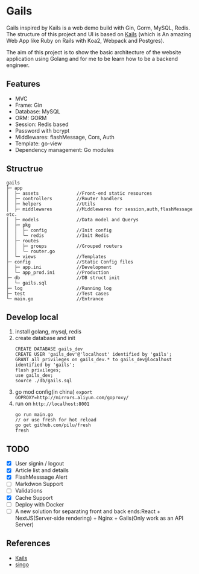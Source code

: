 # Gails

Gails inspired by Kails is a web demo build with Gin, Gorm, MySQL, Redis. The structure of this project and UI is based on
[Kails](https://github.com/embbnux/kails) (which is An amazing Web App like Ruby on Rails with Koa2, Webpack and Postgres).

The aim of this project is to show the basic architecture of the website application using Golang and for me to be learn how to be a backend engineer.

## Features
- MVC
- Frame: Gin
- Database: MySQL
- ORM: GORM
- Session: Redis based
- Password with bcrypt
- Middlewares: flashMessage, Cors, Auth
- Template: go-view
- Dependency management: Go modules

## Structrue

```
gails                                  
├─ app                                          
│  ├─ assets              //Front-end static resources        
│  ├─ controllers         //Router handlers     
│  ├─ helpers             //Utils
│  ├─ middlewares         //Middlewares for session,auth,flashMessage etc.    
│  ├─ models              //Data model and Querys
│  ├─ pkg                              
│  │  ├─ config           //Init config       
│  │  └─ redis            //Init Redis   
│  ├─ routes                           
│  │  ├─ groups           //Grouped routers       
│  │  └─ router.go                     
│  └─ views               //Templates  
├─ config                 //Static Config files             
│  ├─ app.ini             //Development             
│  └─ app_prod.ini        //Production             
├─ db                     //DB struct init             
│  └─ gails.sql                        
├─ log                    //Running log             
├─ test                   //Test cases           
└─ main.go                //Entrance             

```

## Develop local
1. install golang, mysql, redis
2. create database and init
    ```
    CREATE DATABASE gails_dev
    CREATE USER 'gails_dev'@'localhost' identified by 'gails';
    GRANT all privileges on gails_dev.* to gails_dev@localhost identified by 'gails';
    flush privileges;
    use gails_dev;
    source ./db/gails.sql
    ```
3. go mod config(in china) `export GOPROXY=http://mirrors.aliyun.com/goproxy/`
4. run on `http://localhost:8001`
   ```
   go run main.go
   // or use fresh for hot reload
   go get github.com/pilu/fresh
   fresh
   ```

## TODO
  - [x] User signin / logout
  - [x] Article list and details
  - [x] FlashMesssage Alert 
  - [ ] Markdwon Support
  - [ ] Validations
  - [x] Cache Support
  - [ ] Deploy with Docker
  - [ ] A new solution for separating front and back ends:React + NextJS(Server-side rendering) + Nginx + Gails(Only work as an API Server)

## References
- [Kails](https://github.com/embbnux/kails)
- [singo](https://github.com/Gourouting/singo)